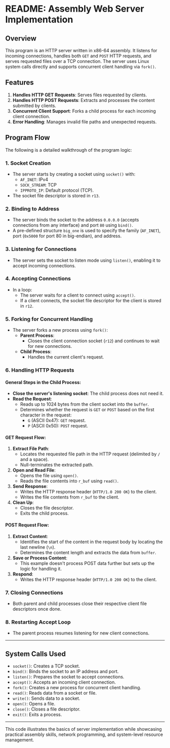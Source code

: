 # README: Assembly Web Server Implementation

## Overview
This program is an HTTP server written in x86-64 assembly. It listens for incoming connections, handles both `GET` and `POST` HTTP requests, and serves requested files over a TCP connection. The server uses Linux system calls directly and supports concurrent client handling via `fork()`.

## Features
1. **Handles HTTP GET Requests**: Serves files requested by clients.
2. **Handles HTTP POST Requests**: Extracts and processes the content submitted by clients.
3. **Concurrent Client Support**: Forks a child process for each incoming client connection.
4. **Error Handling**: Manages invalid file paths and unexpected requests.

## Program Flow
The following is a detailed walkthrough of the program logic:

### 1. **Socket Creation**
- The server starts by creating a socket using `socket()` with:
  - `AF_INET`: IPv4
  - `SOCK_STREAM`: TCP
  - `IPPROTO_IP`: Default protocol (TCP).
- The socket file descriptor is stored in `r13`.

### 2. **Binding to Address**
- The server binds the socket to the address `0.0.0.0` (accepts connections from any interface) and port `80` using `bind()`.
- A pre-defined structure `big_one` is used to specify the family (`AF_INET`), port (`0x5000` for port 80 in big-endian), and address.

### 3. **Listening for Connections**
- The server sets the socket to listen mode using `listen()`, enabling it to accept incoming connections.

### 4. **Accepting Connections**
- In a loop:
  - The server waits for a client to connect using `accept()`.
  - If a client connects, the socket file descriptor for the client is stored in `r12`.

### 5. **Forking for Concurrent Handling**
- The server forks a new process using `fork()`:
  - **Parent Process**:
    - Closes the client connection socket (`r12`) and continues to wait for new connections.
  - **Child Process**:
    - Handles the current client's request.

### 6. **Handling HTTP Requests**
#### **General Steps in the Child Process**:
- **Close the server's listening socket**: The child process does not need it.
- **Read the Request**:
  - Reads up to 1024 bytes from the client socket into the `buffer`.
  - Determines whether the request is `GET` or `POST` based on the first character in the request:
    - `G` (ASCII 0x47): `GET` request.
    - `P` (ASCII 0x50): `POST` request.

#### **GET Request Flow**:
1. **Extract File Path**:
   - Locates the requested file path in the HTTP request (delimited by `/` and a space).
   - Null-terminates the extracted path.
2. **Open and Read File**:
   - Opens the file using `open()`.
   - Reads the file contents into `r_buf` using `read()`.
3. **Send Response**:
   - Writes the HTTP response header (`HTTP/1.0 200 OK`) to the client.
   - Writes the file contents from `r_buf` to the client.
4. **Clean Up**:
   - Closes the file descriptor.
   - Exits the child process.

#### **POST Request Flow**:
1. **Extract Content**:
   - Identifies the start of the content in the request body by locating the last newline (`\n`).
   - Determines the content length and extracts the data from `buffer`.
2. **Save or Process Content**:
   - This example doesn't process POST data further but sets up the logic for handling it.
3. **Respond**:
   - Writes the HTTP response header (`HTTP/1.0 200 OK`) to the client.

### 7. **Closing Connections**
- Both parent and child processes close their respective client file descriptors once done.

### 8. **Restarting Accept Loop**
- The parent process resumes listening for new client connections.

---

## System Calls Used
- `socket()`: Creates a TCP socket.
- `bind()`: Binds the socket to an IP address and port.
- `listen()`: Prepares the socket to accept connections.
- `accept()`: Accepts an incoming client connection.
- `fork()`: Creates a new process for concurrent client handling.
- `read()`: Reads data from a socket or file.
- `write()`: Sends data to a socket.
- `open()`: Opens a file.
- `close()`: Closes a file descriptor.
- `exit()`: Exits a process.

---

This code illustrates the basics of server implementation while showcasing practical assembly skills, network programming, and system-level resource management.
